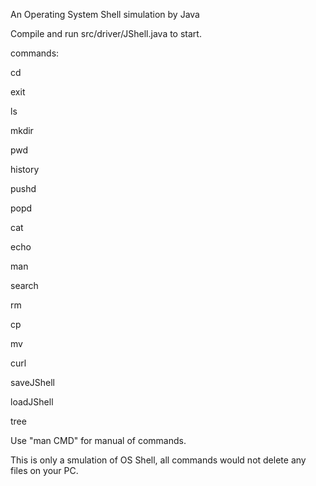 An Operating System Shell simulation by Java


Compile and run src/driver/JShell.java to start.

commands:

cd

exit

ls

mkdir

pwd

history

pushd

popd

cat

echo

man

search

rm

cp

mv

curl

saveJShell

loadJShell

tree

Use "man CMD" for manual of commands.

This is only a smulation of OS Shell, all commands would not delete any files on your PC.
